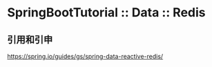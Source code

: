 # SpringBootTutorial :: Data :: Redis

## 引用和引申

https://spring.io/guides/gs/spring-data-reactive-redis/
